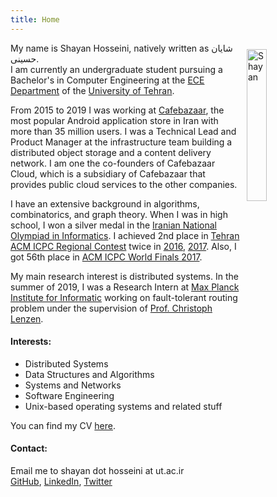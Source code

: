 ```yaml
---
title: Home 
---
```


<img style="display: inline-block; float:right; margin: 10px 0px 0px 10px;" height="25%" width="25%" src="/shayan2.jpg" alt="Shayan" />

My name is Shayan Hosseini, natively written as شایان حسینی.\
I am currently an undergraduate student pursuing a Bachelor's in Computer Engineering at the [ECE Department]("http://ece.ut.ac.ir/) of the [University of Tehran](http://ut.ac.ir/).

From 2015 to 2019 I was working at [Cafebazaar](http://cafebazaar.ir/), the most popular Android application store in Iran with more than 35 million users. I was a Technical Lead and Product Manager at the infrastructure team building a distributed object storage and a content delivery network. I am one the co-founders of Cafebazaar Cloud, which is a subsidiary of Cafebazaar that provides public cloud services to the other companies.

I have an extensive background in algorithms, combinatorics, and graph theory. When I was in high school, I won a silver medal in the [Iranian National Olympiad in Informatics](http://inoi.ir/). I achieved 2nd place in [Tehran ACM ICPC Regional Contest](https://icpc.ir/) twice in [2016](http://icpc.sharif.edu/acmicpc16/scoreboard/), [2017](http://icpc.sharif.edu/acmicpc17/scoreboard/). Also, I got 56th place in [ACM ICPC World Finals 2017](https://icpc.baylor.edu/community/results-2017).

My main research interest is distributed systems. In the summer of 2019, I was a Research Intern at [Max Planck Institute for Informatic](https://www.mpi-inf.mpg.de/) working on fault-tolerant routing problem under the supervision of [Prof. Christoph Lenzen](https://people.mpi-inf.mpg.de/~clenzen/).

#### Interests:

*   Distributed Systems
*   Data Structures and Algorithms
*   Systems and Networks
*   Software Engineering
*   Unix-based operating systems and related stuff

You can find my CV [here](/shayan-cv.pdf).

#### Contact:

Email me to shayan dot hosseini at ut.ac.ir\
[GitHub](https://github.com/shayanh), [LinkedIn](https://ir.linkedin.com/in/shayan-hosseini-049053100), [Twitter](https://twitter.com/seshayanh)

